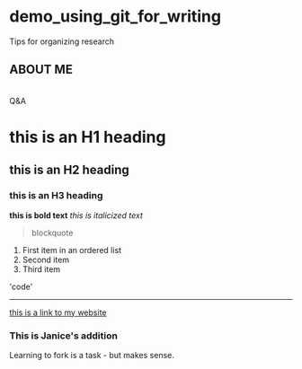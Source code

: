 # demo_using_git_for_writing
Tips for organizing research

## ABOUT ME
<br>
Q&A

# this is an H1 heading
## this is an H2 heading
### this is an H3 heading

**this is bold text**
*this is italicized text*

> blockquote

1. First item in an ordered list
2. Second item 
3. Third item

'code'

---

[this is a link to my website](https://www.example.com)

### This is Janice's addition
Learning to fork is a task - but makes sense. 


